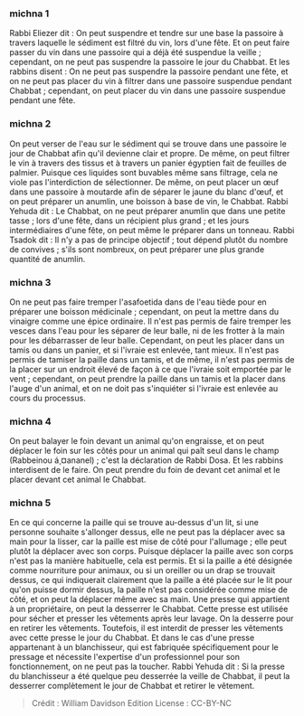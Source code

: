 
### michna 1
Rabbi Eliezer dit : On peut suspendre et tendre sur une base la passoire à travers laquelle le sédiment est filtré du vin, lors d'une fête. Et on peut faire passer du vin dans une passoire qui a déjà été suspendue la veille ; cependant, on ne peut pas suspendre la passoire le jour du Chabbat. Et les rabbins disent : On ne peut pas suspendre la passoire pendant une fête, et on ne peut pas placer du vin à filtrer dans une passoire suspendue pendant Chabbat ; cependant, on peut placer du vin dans une passoire suspendue pendant une fête.

### michna 2
On peut verser de l'eau sur le sédiment qui se trouve dans une passoire le jour de Chabbat afin qu'il devienne clair et propre. De même, on peut filtrer le vin à travers des tissus et à travers un panier égyptien fait de feuilles de palmier. Puisque ces liquides sont buvables même sans filtrage, cela ne viole pas l'interdiction de sélectionner. De même, on peut placer un œuf dans une passoire à moutarde afin de séparer le jaune du blanc d'œuf, et on peut préparer un anumlin, une boisson à base de vin, le Chabbat. Rabbi Yehuda dit : Le Chabbat, on ne peut préparer anumlin que dans une petite tasse ; lors d'une fête, dans un récipient plus grand ; et les jours intermédiaires d'une fête, on peut même le préparer dans un tonneau. Rabbi Tsadok dit : Il n'y a pas de principe objectif ; tout dépend plutôt du nombre de convives ; s'ils sont nombreux, on peut préparer une plus grande quantité de anumlin.

### michna 3
On ne peut pas faire tremper l'asafoetida dans de l'eau tiède pour en préparer une boisson médicinale ; cependant, on peut la mettre dans du vinaigre comme une épice ordinaire. Il n'est pas permis de faire tremper les vesces dans l'eau pour les séparer de leur balle, ni de les frotter à la main pour les débarrasser de leur balle. Cependant, on peut les placer dans un tamis ou dans un panier, et si l'ivraie est enlevée, tant mieux. Il n'est pas permis de tamiser la paille dans un tamis, et de même, il n'est pas permis de la placer sur un endroit élevé de façon à ce que l'ivraie soit emportée par le vent ; cependant, on peut prendre la paille dans un tamis et la placer dans l'auge d'un animal, et on ne doit pas s'inquiéter si l'ivraie est enlevée au cours du processus.

### michna 4
On peut balayer le foin devant un animal qu'on engraisse, et on peut déplacer le foin sur les côtés pour un animal qui paît seul dans le champ (Rabbeinou á¸¤ananel) ; c'est la déclaration de Rabbi Dosa. Et les rabbins interdisent de le faire. On peut prendre du foin de devant cet animal et le placer devant cet animal le Chabbat.

### michna 5
En ce qui concerne la paille qui se trouve au-dessus d'un lit, si une personne souhaite s'allonger dessus, elle ne peut pas la déplacer avec sa main pour la lisser, car la paille est mise de côté pour l'allumage ; elle peut plutôt la déplacer avec son corps. Puisque déplacer la paille avec son corps n'est pas la manière habituelle, cela est permis. Et si la paille a été désignée comme nourriture pour animaux, ou si un oreiller ou un drap se trouvait dessus, ce qui indiquerait clairement que la paille a été placée sur le lit pour qu'on puisse dormir dessus, la paille n'est pas considérée comme mise de côté, et on peut la déplacer même avec sa main. Une presse qui appartient à un propriétaire, on peut la desserrer le Chabbat. Cette presse est utilisée pour sécher et presser les vêtements après leur lavage. On la desserre pour en retirer les vêtements. Toutefois, il est interdit de presser les vêtements avec cette presse le jour du Chabbat. Et dans le cas d'une presse appartenant à un blanchisseur, qui est fabriquée spécifiquement pour le pressage et nécessite l'expertise d'un professionnel pour son fonctionnement, on ne peut pas la toucher. Rabbi Yehuda dit : Si la presse du blanchisseur a été quelque peu desserrée la veille de Chabbat, il peut la desserrer complètement le jour de Chabbat et retirer le vêtement.

>Crédit : William Davidson Edition
>License : CC-BY-NC